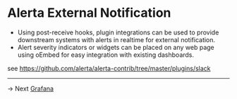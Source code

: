 # Alerta External Notification

* Using post-receive hooks, plugin integrations can be used to provide downstream systems with alerts in realtime for external notification.
*  Alert severity indicators or widgets can be placed on any web page using oEmbed for easy integration with existing dashboards.


see https://github.com/alerta/alerta-contrib/tree/master/plugins/slack

-----
-> Next [Grafana](/TICK/Grafana/README.md)
